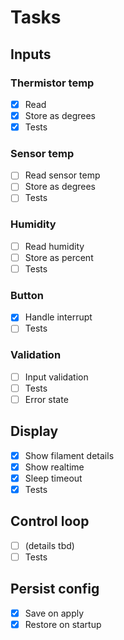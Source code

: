 # Tasks

## Inputs
### Thermistor temp
- [x] Read
- [x] Store as degrees
- [x] Tests
### Sensor temp
- [ ] Read sensor temp
- [ ] Store as degrees
- [ ] Tests
### Humidity
- [ ] Read humidity
- [ ] Store as percent
- [ ] Tests
### Button 
- [x] Handle interrupt
- [ ] Tests
### Validation
- [ ] Input validation
- [ ] Tests
- [ ] Error state

## Display
- [x] Show filament details
- [x] Show realtime
- [x] Sleep timeout
- [x] Tests

## Control loop
- [ ] (details tbd)
- [ ] Tests

## Persist config
- [x] Save on apply
- [x] Restore on startup
